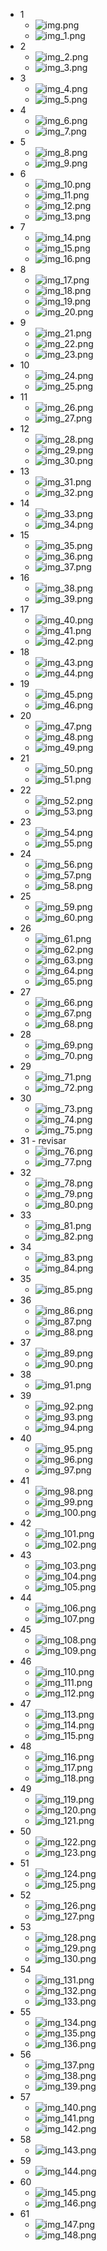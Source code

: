 * 1
  * ![img.png](img.png)
  * ![img_1.png](img_1.png)
* 2
  * ![img_2.png](img_2.png)
  * ![img_3.png](img_3.png)
* 3 
  * ![img_4.png](img_4.png)
  * ![img_5.png](img_5.png)
* 4 
  * ![img_6.png](img_6.png)
  * ![img_7.png](img_7.png)
* 5
  * ![img_8.png](img_8.png)
  * ![img_9.png](img_9.png)
* 6
  * ![img_10.png](img_10.png)
  * ![img_11.png](img_11.png)
  * ![img_12.png](img_12.png)
  * ![img_13.png](img_13.png)
* 7 
  * ![img_14.png](img_14.png)
  * ![img_15.png](img_15.png)
  * ![img_16.png](img_16.png)
* 8
  * ![img_17.png](img_17.png)
  * ![img_18.png](img_18.png)
  * ![img_19.png](img_19.png)
  * ![img_20.png](img_20.png)
* 9
  * ![img_21.png](img_21.png)
  * ![img_22.png](img_22.png)
  * ![img_23.png](img_23.png)
* 10
  * ![img_24.png](img_24.png)
  * ![img_25.png](img_25.png)
* 11
  * ![img_26.png](img_26.png)
  * ![img_27.png](img_27.png)
* 12
  * ![img_28.png](img_28.png)
  * ![img_29.png](img_29.png)
  * ![img_30.png](img_30.png)
* 13
  * ![img_31.png](img_31.png)
  * ![img_32.png](img_32.png)
* 14
  * ![img_33.png](img_33.png)
  * ![img_34.png](img_34.png)
* 15
  * ![img_35.png](img_35.png)
  * ![img_36.png](img_36.png)
  * ![img_37.png](img_37.png)
* 16
  * ![img_38.png](img_38.png)
  * ![img_39.png](img_39.png)
* 17
  * ![img_40.png](img_40.png)
  * ![img_41.png](img_41.png)
  * ![img_42.png](img_42.png)
* 18
  * ![img_43.png](img_43.png)
  * ![img_44.png](img_44.png)
* 19
  * ![img_45.png](img_45.png)
  * ![img_46.png](img_46.png)
* 20
  * ![img_47.png](img_47.png)
  * ![img_48.png](img_48.png)
  * ![img_49.png](img_49.png)
* 21
  * ![img_50.png](img_50.png)
  * ![img_51.png](img_51.png)
* 22
  * ![img_52.png](img_52.png)
  * ![img_53.png](img_53.png)
* 23
  * ![img_54.png](img_54.png)
  * ![img_55.png](img_55.png)
* 24
  * ![img_56.png](img_56.png)
  * ![img_57.png](img_57.png)
  * ![img_58.png](img_58.png)
* 25
  * ![img_59.png](img_59.png)
  * ![img_60.png](img_60.png)
* 26
  * ![img_61.png](img_61.png)
  * ![img_62.png](img_62.png)
  * ![img_63.png](img_63.png)
  * ![img_64.png](img_64.png)
  * ![img_65.png](img_65.png)
* 27
  * ![img_66.png](img_66.png)
  * ![img_67.png](img_67.png)
  * ![img_68.png](img_68.png)
* 28
  * ![img_69.png](img_69.png)
  * ![img_70.png](img_70.png)
* 29
  * ![img_71.png](img_71.png)
  * ![img_72.png](img_72.png)
* 30
  * ![img_73.png](img_73.png)
  * ![img_74.png](img_74.png)
  * ![img_75.png](img_75.png)
* 31 - revisar
  * ![img_76.png](img_76.png)
  * ![img_77.png](img_77.png)
* 32
  * ![img_78.png](img_78.png)
  * ![img_79.png](img_79.png)
  * ![img_80.png](img_80.png)
* 33
  * ![img_81.png](img_81.png)
  * ![img_82.png](img_82.png)
* 34
  * ![img_83.png](img_83.png)
  * ![img_84.png](img_84.png)
* 35
  * ![img_85.png](img_85.png)
* 36
  * ![img_86.png](img_86.png)
  * ![img_87.png](img_87.png)
  * ![img_88.png](img_88.png)
* 37
  * ![img_89.png](img_89.png)
  * ![img_90.png](img_90.png)
* 38
  * ![img_91.png](img_91.png)
* 39
  * ![img_92.png](img_92.png)
  * ![img_93.png](img_93.png)
  * ![img_94.png](img_94.png)
* 40
  * ![img_95.png](img_95.png)
  * ![img_96.png](img_96.png)
  * ![img_97.png](img_97.png)
* 41
  * ![img_98.png](img_98.png)
  * ![img_99.png](img_99.png)
  * ![img_100.png](img_100.png)
* 42
  * ![img_101.png](img_101.png)
  * ![img_102.png](img_102.png)
* 43
  * ![img_103.png](img_103.png)
  * ![img_104.png](img_104.png)
  * ![img_105.png](img_105.png)
* 44
  * ![img_106.png](img_106.png)
  * ![img_107.png](img_107.png)
* 45
  * ![img_108.png](img_108.png)
  * ![img_109.png](img_109.png)
* 46
  * ![img_110.png](img_110.png)
  * ![img_111.png](img_111.png)
  * ![img_112.png](img_112.png)
* 47
  * ![img_113.png](img_113.png)
  * ![img_114.png](img_114.png)
  * ![img_115.png](img_115.png)
* 48
  * ![img_116.png](img_116.png)
  * ![img_117.png](img_117.png)
  * ![img_118.png](img_118.png)
* 49
  * ![img_119.png](img_119.png)
  * ![img_120.png](img_120.png)
  * ![img_121.png](img_121.png)
* 50
  * ![img_122.png](img_122.png)
  * ![img_123.png](img_123.png)
* 51
  * ![img_124.png](img_124.png)
  * ![img_125.png](img_125.png)
* 52
  * ![img_126.png](img_126.png)
  * ![img_127.png](img_127.png)
* 53
  * ![img_128.png](img_128.png)
  * ![img_129.png](img_129.png)
  * ![img_130.png](img_130.png)
* 54
  * ![img_131.png](img_131.png)
  * ![img_132.png](img_132.png)
  * ![img_133.png](img_133.png)
* 55
  * ![img_134.png](img_134.png)
  * ![img_135.png](img_135.png)
  * ![img_136.png](img_136.png)
* 56
  * ![img_137.png](img_137.png)
  * ![img_138.png](img_138.png)
  * ![img_139.png](img_139.png)
* 57
  * ![img_140.png](img_140.png)
  * ![img_141.png](img_141.png)
  * ![img_142.png](img_142.png)
* 58
  * ![img_143.png](img_143.png)
* 59
  * ![img_144.png](img_144.png)
* 60
  * ![img_145.png](img_145.png)
  * ![img_146.png](img_146.png)
* 61
  * ![img_147.png](img_147.png)
  * ![img_148.png](img_148.png)